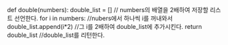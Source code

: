 def double(numbers):
double_list = [] // numbers의 배열을 2배하여 저장할 리스트 선언한다.
for i in numbers: //nubers에서 하나씩 i를 꺼내와서
double_list.append(i\*2) //그 i를 2배하여 double_list에 추가시킨다.
return double_list //double_list를 리턴한다.
